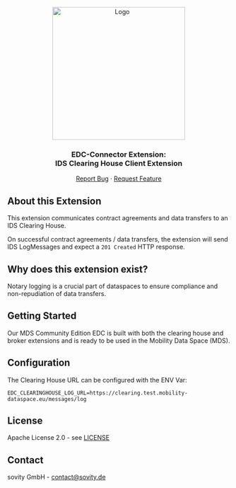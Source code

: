 <!-- PROJECT LOGO -->
<br />
<div align="center">
  <a href="https://github.com/sovity/edc-extensions">
    <img src="https://raw.githubusercontent.com/sovity/edc-ui/main/src/assets/images/sovity_logo.svg" alt="Logo" width="300">
  </a>

<h3 align="center">EDC-Connector Extension:<br />IDS Clearing House Client Extension</h3>

  <p align="center">
    <a href="https://github.com/sovity/edc-extensions/issues/new?template=bug_report.md">Report Bug</a>
    ·
    <a href="https://github.com/sovity/edc-extensions/issues/new?template=feature_request.md">Request Feature</a>
  </p>
</div>

## About this Extension

This extension communicates contract agreements and data transfers to an IDS Clearing House.

On successful contract agreements / data transfers, the extension will send IDS LogMessages and expect a `201 Created`
HTTP response.

## Why does this extension exist?

Notary logging is a crucial part of dataspaces to ensure compliance and non-repudiation of data transfers.

## Getting Started

Our MDS Community Edition EDC is built with both the clearing house and broker extensions and is ready to
be used in the Mobility Data Space (MDS).

## Configuration

The Clearing House URL can be configured with the ENV Var:

```dotenv
EDC_CLEARINGHOUSE_LOG_URL=https://clearing.test.mobility-dataspace.eu/messages/log
```

## License

Apache License 2.0 - see [LICENSE](../../LICENSE)

## Contact

sovity GmbH - contact@sovity.de

